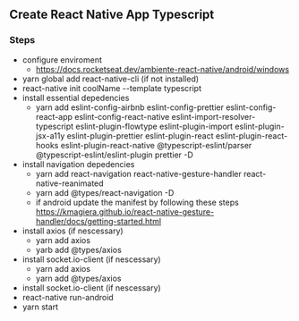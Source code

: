 ## Create React Native App Typescript

### Steps

- configure enviroment
  - https://docs.rocketseat.dev/ambiente-react-native/android/windows
- yarn global add react-native-cli (if not installed)
- react-native init coolName --template typescript
- install essential depedencies
  - yarn add eslint-config-airbnb eslint-config-prettier eslint-config-react-app eslint-config-react-native eslint-import-resolver-typescript eslint-plugin-flowtype eslint-plugin-import eslint-plugin-jsx-a11y eslint-plugin-prettier eslint-plugin-react eslint-plugin-react-hooks eslint-plugin-react-native @typescript-eslint/parser @typescript-eslint/eslint-plugin prettier -D
- install navigation depedencies
  - yarn add react-navigation react-native-gesture-handler react-native-reanimated
  - yarn add @types/react-navigation -D
  - if android update the manifest by following these steps https://kmagiera.github.io/react-native-gesture-handler/docs/getting-started.html
- install axios (if nescessary)
  - yarn add axios
  - yarb add @types/axios
- install socket.io-client (if nescessary)
  - yarn add axios
  - yarn add @types/axios
- install socket.io-client (if nescessary)
- react-native run-android
- yarn start
